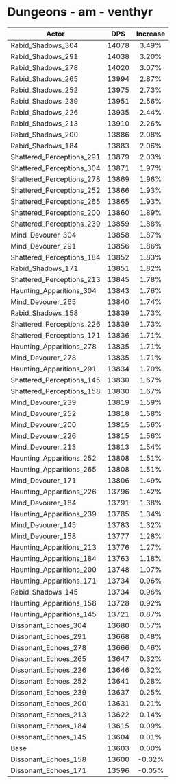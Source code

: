 # Dungeons - am - venthyr
| Actor | DPS | Increase |
|---|:---:|:---:|
|Rabid_Shadows_304|14078|3.49%|
|Rabid_Shadows_291|14038|3.20%|
|Rabid_Shadows_278|14020|3.07%|
|Rabid_Shadows_265|13994|2.87%|
|Rabid_Shadows_252|13975|2.73%|
|Rabid_Shadows_239|13951|2.56%|
|Rabid_Shadows_226|13935|2.44%|
|Rabid_Shadows_213|13910|2.26%|
|Rabid_Shadows_200|13886|2.08%|
|Rabid_Shadows_184|13883|2.06%|
|Shattered_Perceptions_291|13879|2.03%|
|Shattered_Perceptions_304|13871|1.97%|
|Shattered_Perceptions_278|13869|1.96%|
|Shattered_Perceptions_252|13866|1.93%|
|Shattered_Perceptions_265|13865|1.93%|
|Shattered_Perceptions_200|13860|1.89%|
|Shattered_Perceptions_239|13859|1.88%|
|Mind_Devourer_304|13858|1.87%|
|Mind_Devourer_291|13856|1.86%|
|Shattered_Perceptions_184|13852|1.83%|
|Rabid_Shadows_171|13851|1.82%|
|Shattered_Perceptions_213|13845|1.78%|
|Haunting_Apparitions_304|13843|1.76%|
|Mind_Devourer_265|13840|1.74%|
|Rabid_Shadows_158|13839|1.73%|
|Shattered_Perceptions_226|13839|1.73%|
|Shattered_Perceptions_171|13836|1.71%|
|Haunting_Apparitions_278|13835|1.71%|
|Mind_Devourer_278|13835|1.71%|
|Haunting_Apparitions_291|13834|1.70%|
|Shattered_Perceptions_145|13830|1.67%|
|Shattered_Perceptions_158|13830|1.67%|
|Mind_Devourer_239|13819|1.59%|
|Mind_Devourer_252|13818|1.58%|
|Mind_Devourer_200|13815|1.56%|
|Mind_Devourer_226|13815|1.56%|
|Mind_Devourer_213|13813|1.54%|
|Haunting_Apparitions_252|13808|1.51%|
|Haunting_Apparitions_265|13808|1.51%|
|Mind_Devourer_171|13806|1.49%|
|Haunting_Apparitions_226|13796|1.42%|
|Mind_Devourer_184|13791|1.38%|
|Haunting_Apparitions_239|13785|1.34%|
|Mind_Devourer_145|13783|1.32%|
|Mind_Devourer_158|13777|1.28%|
|Haunting_Apparitions_213|13776|1.27%|
|Haunting_Apparitions_184|13763|1.18%|
|Haunting_Apparitions_200|13748|1.07%|
|Haunting_Apparitions_171|13734|0.96%|
|Rabid_Shadows_145|13734|0.96%|
|Haunting_Apparitions_158|13728|0.92%|
|Haunting_Apparitions_145|13721|0.87%|
|Dissonant_Echoes_304|13680|0.57%|
|Dissonant_Echoes_291|13668|0.48%|
|Dissonant_Echoes_278|13666|0.46%|
|Dissonant_Echoes_265|13647|0.32%|
|Dissonant_Echoes_226|13646|0.32%|
|Dissonant_Echoes_252|13641|0.28%|
|Dissonant_Echoes_239|13637|0.25%|
|Dissonant_Echoes_200|13631|0.21%|
|Dissonant_Echoes_213|13622|0.14%|
|Dissonant_Echoes_184|13615|0.09%|
|Dissonant_Echoes_145|13604|0.01%|
|Base|13603|0.00%|
|Dissonant_Echoes_158|13600|-0.02%|
|Dissonant_Echoes_171|13596|-0.05%|
